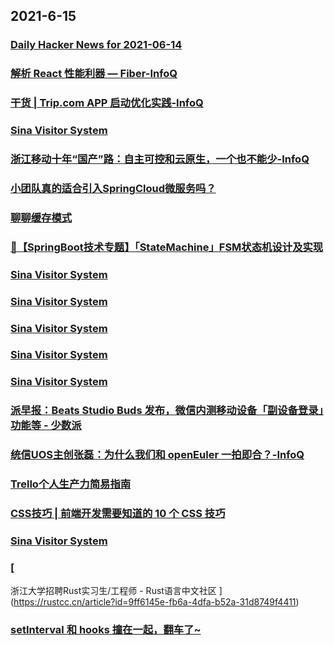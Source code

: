 
## 2021-6-15

### [Daily Hacker News for 2021-06-14](https://www.daemonology.net/hn-daily/2021-06-14.html)

### [解析 React 性能利器 — Fiber-InfoQ](https://www.infoq.cn/article/PHir9fGyTSQtiAQ035gi)

### [干货 | Trip.com APP 启动优化实践-InfoQ](https://www.infoq.cn/article/LMsEjLDUi0JfqoQM322e)

### [Sina Visitor System](https://weibo.com/1715118170/Kkfuzv0mD)

### [浙江移动十年“国产”路：自主可控和云原生，一个也不能少-InfoQ](https://www.infoq.cn/article/vjerJOoOaZ7heVvl2qDg)

### [小团队真的适合引入SpringCloud微服务吗？](https://www.infoq.cn/article/26e69e6d9d0e6392dbfeddaeb)

### [聊聊缓存模式](https://www.infoq.cn/article/a1b88a558fc11e73736cb6717)

### [🍃【SpringBoot技术专题】「StateMachine」FSM状态机设计及实现](https://www.infoq.cn/article/ffc60200da80e7ad79acd6678)

### [Sina Visitor System](https://weibo.com/1402400261/KkfKX9Kf9)

### [Sina Visitor System](https://weibo.com/1402400261/KkfJn4H4D)

### [Sina Visitor System](https://weibo.com/1715118170/KkfSG76W3)

### [Sina Visitor System](https://weibo.com/1642628345/Kkg68htPS)

### [Sina Visitor System](https://weibo.com/1642628345/Kkg42CumC)

### [派早报：Beats Studio Buds 发布，微信内测移动设备「副设备登录」功能等 - 少数派](https://sspai.com/post/67229)

### [统信UOS主创张磊：为什么我们和 openEuler 一拍即合？-InfoQ](https://www.infoq.cn/article/PZTsaH0f0LsDHEH7x1Il)

### [Trello个人生产力简易指南](https://www.infoq.cn/article/1f582cf0d09106253a9d1a10b)

### [CSS技巧 | 前端开发需要知道的 10 个 CSS 技巧](https://www.infoq.cn/article/2cff6d9799d7880849a5bfde3)

### [Sina Visitor System](https://weibo.com/1715118170/Kkghc7LLL)

### [
浙江大学招聘Rust实习生/工程师 - Rust语言中文社区
](https://rustcc.cn/article?id=9ff6145e-fb6a-4dfa-b52a-31d8749f4411)

### [setInterval 和 hooks 撞在一起，翻车了~](https://www.infoq.cn/article/14abe33d78fbe951f9742f96b)